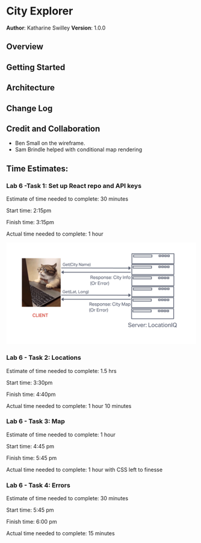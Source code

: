 # City Explorer

**Author**: Katharine Swilley
**Version**: 1.0.0

## Overview

## Getting Started

## Architecture

## Change Log

## Credit and Collaboration

* Ben Small on the wireframe.
* Sam Brindle helped with conditional map rendering



## Time Estimates:

### **Lab 6 -Task 1: Set up React repo and API keys**

Estimate of time needed to complete: 30 minutes

Start time: 2:15pm

Finish time: 3:15pm

Actual time needed to complete: 1 hour

![Lab 06 Web Request Response Cycle](./assets/lab06-wireframe.png)

### **Lab 6 - Task 2: Locations**

Estimate of time needed to complete: 1.5 hrs

Start time: 3:30pm

Finish time: 4:40pm

Actual time needed to complete: 1 hour 10 minutes

### **Lab 6 - Task 3: Map**

Estimate of time needed to complete: 1 hour

Start time: 4:45 pm

Finish time: 5:45 pm

Actual time needed to complete: 1 hour with CSS left to finesse

### **Lab 6 - Task 4: Errors**

Estimate of time needed to complete: 30 minutes

Start time: 5:45 pm

Finish time: 6:00 pm

Actual time needed to complete: 15 minutes

